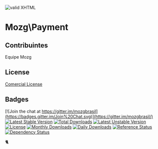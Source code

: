 [checkmark]: https://raw.githubusercontent.com/mozgbrasil/mozgbrasil.github.io/master/assets/images/logos/logo_32_32.png "MOZG"
![valid XHTML][checkmark]

[url-method]: http://www.payment.com.br/
[requerimentos]: http://mozgbrasil.github.io/requerimentos/
[contact-payment]: http://www.payment.com.br/payment/ecp/comunidade.do?app=portal&pg=20004&view=faleconosco
[tickets]: https://cerebrum.freshdesk.com/support/tickets/new
[preco]: http://www.cerebrum.com.br/preco/
[getcomposer]: https://getcomposer.org/
[uninstall-mods]: https://getcomposer.org/doc/03-cli.md#remove
[artigo-composer]: http://mozg.com.br/ubuntu/composer
[ioncube-loader]: http://www.ioncube.com/loaders.php
[acordo]: http://mozg.com.br/acordo-licenca-usuario-final/

# Mozg\Payment

## Contribuintes

Equipe Mozg

## License

[Comercial License](LICENSE.txt)

## Badges

[![Join the chat at https://gitter.im/mozgbrasil](https://badges.gitter.im/Join%20Chat.svg)](https://gitter.im/mozgbrasil/)
[![Latest Stable Version](https://poser.pugx.org/mozgbrasil/magento-payment-php_56/v/stable)](https://packagist.org/packages/mozgbrasil/magento-payment-php_56)
[![Total Downloads](https://poser.pugx.org/mozgbrasil/magento-payment-php_56/downloads)](https://packagist.org/packages/mozgbrasil/magento-payment-php_56)
[![Latest Unstable Version](https://poser.pugx.org/mozgbrasil/magento-payment-php_56/v/unstable)](https://packagist.org/packages/mozgbrasil/magento-payment-php_56)
[![License](https://poser.pugx.org/mozgbrasil/magento-payment-php_56/license)](https://packagist.org/packages/mozgbrasil/magento-payment-php_56)
[![Monthly Downloads](https://poser.pugx.org/mozgbrasil/magento-payment-php_56/d/monthly)](https://packagist.org/packages/mozgbrasil/magento-payment-php_56)
[![Daily Downloads](https://poser.pugx.org/mozgbrasil/magento-payment-php_56/d/daily)](https://packagist.org/packages/mozgbrasil/magento-payment-php_56)
[![Reference Status](https://www.versioneye.com/php/mozgbrasil:magento-payment-php_56/reference_badge.svg?style=flat-square)](https://www.versioneye.com/php/mozgbrasil:magento-payment-php_56/references)
[![Dependency Status](https://www.versioneye.com/php/mozgbrasil:magento-payment-php_56/1.0.0/badge?style=flat-square)](https://www.versioneye.com/php/mozgbrasil:magento-payment-php_56/1.0.0)

:cat2:
